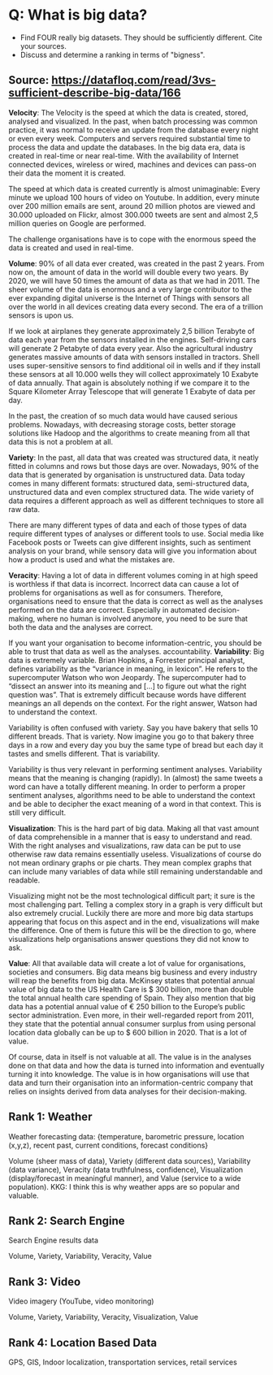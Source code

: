# Q: What is big data?

* Find FOUR really big datasets. They should be sufficiently different. Cite your sources.
* Discuss and determine a ranking in terms of "bigness".

## Source: https://datafloq.com/read/3vs-sufficient-describe-big-data/166

**Velocity**: The Velocity is the speed at which the data is created, stored, analysed and visualized. In the past, when batch processing was common practice, it was normal to receive an update from the database every night or even every week. Computers and servers required substantial time to process the data and update the databases. In the big data era, data is created in real-time or near real-time. With the availability of Internet connected devices, wireless or wired, machines and devices can pass-on their data the moment it is created.

The speed at which data is created currently is almost unimaginable: Every minute we upload 100 hours of video on Youtube. In addition, every minute over 200 million emails are sent, around 20 million photos are viewed and 30.000 uploaded on Flickr, almost 300.000 tweets are sent and almost 2,5 million queries on Google are performed.

The challenge organisations have is to cope with the enormous speed the data is created and used in real-time. 

**Volume**: 90% of all data ever created, was created in the past 2 years. From now on, the amount of data in the world will double every two years. By 2020, we will have 50 times the amount of data as that we had in 2011. The sheer volume of the data is enormous and a very large contributor to the ever expanding digital universe is the Internet of Things with sensors all over the world in all devices creating data every second. The era of a trillion sensors is upon us.

If we look at airplanes they generate approximately 2,5 billion Terabyte of data each year from the sensors installed in the engines. Self-driving cars will generate 2 Petabyte of data every year. Also the agricultural industry generates massive amounts of data with sensors installed in tractors. Shell uses super-sensitive sensors to find additional oil in wells and if they install these sensors at all 10.000 wells they will collect approximately 10 Exabyte of data annually. That again is absolutely nothing if we compare it to the Square Kilometer Array Telescope that will generate 1 Exabyte of data per day.

In the past, the creation of so much data would have caused serious problems. Nowadays, with decreasing storage costs, better storage solutions like Hadoop and the algorithms to create meaning from all that data this is not a problem at all.

**Variety**: In the past, all data that was created was structured data, it neatly fitted in columns and rows but those days are over. Nowadays, 90% of the data that is generated by organisation is unstructured data. Data today comes in many different formats: structured data, semi-structured data, unstructured data and even complex structured data. The wide variety of data requires a different approach as well as different techniques to store all raw data.

There are many different types of data and each of those types of data require different types of analyses or different tools to use. Social media like Facebook posts or Tweets can give different insights, such as sentiment analysis on your brand, while sensory data will give you information about how a product is used and what the mistakes are.

**Veracity**: Having a lot of data in different volumes coming in at high speed is worthless if that data is incorrect. Incorrect data can cause a lot of problems for organisations as well as for consumers. Therefore, organisations need to ensure that the data is correct as well as the analyses performed on the data are correct. Especially in automated decision-making, where no human is involved anymore, you need to be sure that both the data and the analyses are correct.

If you want your organisation to become information-centric, you should be able to trust that data as well as the analyses. accountability. 
**Variability**: Big data is extremely variable. Brian Hopkins, a Forrester principal analyst, defines variability as the “variance in meaning, in lexicon”. He refers to the supercomputer Watson who won Jeopardy. The supercomputer had to “dissect an answer into its meaning and […] to figure out what the right question was”. That is extremely difficult because words have different meanings an all depends on the context. For the right answer, Watson had to understand the context.

Variability is often confused with variety. Say you have bakery that sells 10 different breads. That is variety. Now imagine you go to that bakery three days in a row and every day you buy the same type of bread but each day it tastes and smells different. That is variability.

Variability is thus very relevant in performing sentiment analyses. Variability means that the meaning is changing (rapidly). In (almost) the same tweets a word can have a totally different meaning. In order to perform a proper sentiment analyses, algorithms need to be able to understand the context and be able to decipher the exact meaning of a word in that context. This is still very difficult.

**Visualization**: This is the hard part of big data. Making all that vast amount of data comprehensible in a manner that is easy to understand and read. With the right analyses and visualizations, raw data can be put to use otherwise raw data remains essentially useless. Visualizations of course do not mean ordinary graphs or pie charts. They mean complex graphs that can include many variables of data while still remaining understandable and readable.

Visualizing might not be the most technological difficult part; it sure is the most challenging part. Telling a complex story in a graph is very difficult but also extremely crucial. Luckily there are more and more big data startups appearing that focus on this aspect and in the end, visualizations will make the difference. One of them is future this will be the direction to go, where visualizations help organisations answer questions they did not know to ask. 

**Value**: All that available data will create a lot of value for organisations, societies and consumers. Big data means big business and every industry will reap the benefits from big data. McKinsey states that potential annual value of big data to the US Health Care is $ 300 billion, more than double the total annual health care spending of Spain. They also mention that big data has a potential annual value of € 250 billion to the Europe’s public sector administration. Even more, in their well-regarded report from 2011, they state that the potential annual consumer surplus from using personal location data globally can be up to $ 600 billion in 2020. That is a lot of value.

Of course, data in itself is not valuable at all. The value is in the analyses done on that data and how the data is turned into information and eventually turning it into knowledge. The value is in how organisations will use that data and turn their organisation into an information-centric company that relies  on insights derived from data analyses for their decision-making.

## Rank 1: Weather

Weather forecasting data: {temperature, barometric pressure, location (x,y,z), recent past, current conditions, forecast conditions}

Volume (sheer mass of data), Variety (different data sources), Variability (data variance), Veracity (data truthfulness, confidence), Visualization (display/forecast in meaningful manner), and Value (service to a wide population).  KKG: I think this is why weather apps are so popular and valuable.

## Rank 2: Search Engine 

Search Engine results data

Volume, Variety, Variability, Veracity, Value

## Rank 3: Video

Video imagery (YouTube, video monitoring)

Volume, Variety, Variability, Veracity, Visualization, Value

## Rank 4: Location Based Data

GPS, GIS, Indoor localization, transportation services, retail services
